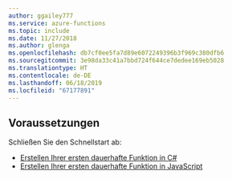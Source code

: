 ```yaml
---
author: ggailey777
ms.service: azure-functions
ms.topic: include
ms.date: 11/27/2018
ms.author: glenga
ms.openlocfilehash: db7cf0ee5fa7d89e6072249396b3f969c380dfb6
ms.sourcegitcommit: 3e98da33c41a7bbd724f644ce7dedee169eb5028
ms.translationtype: HT
ms.contentlocale: de-DE
ms.lasthandoff: 06/18/2019
ms.locfileid: "67177891"
---
```

## <a name="prerequisites"></a>Voraussetzungen

Schließen Sie den Schnellstart ab:

* [Erstellen Ihrer ersten dauerhafte Funktion in C#](../articles/azure-functions/durable/durable-functions-create-first-csharp.md)
* [Erstellen Ihrer ersten dauerhafte Funktion in JavaScript](../articles/azure-functions/durable/quickstart-js-vscode.md)